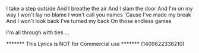 I take a step outside
And I breathe the air
And I slam the door
And I'm on my way
I won't lay no blame
I won't call you names
'Cause I've made my break
And I won't look back
I've turned my back
On those endless games

I'm all through with ties
...

******* This Lyrics is NOT for Commercial use *******
(1409622338210)